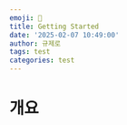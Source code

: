 ```yaml
---
emoji: 🧢
title: Getting Started
date: '2025-02-07 10:49:00'
author: 규제로
tags: test
categories: test
---
```


# 개요